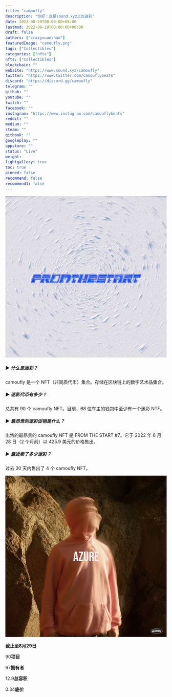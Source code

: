 ```yaml
---
title: "camoufly"
description: "你好！这是sound.xyz上的迷彩"
date: 2022-08-29T00:00:00+08:00
lastmod: 2022-08-29T00:00:00+08:00
draft: false
authors: ["crazyxuanshao"]
featuredImage: "camoufly.png"
tags: ["Collectibles"]
categories: ["nfts"]
nfts: ["Collectibles"]
blockchain: ""
website: "https://www.sound.xyz/camoufly"
twitter: "https://www.twitter.com/camouflybeats"
discord: "https://discord.gg/camoufly"
telegram: ""
github: ""
youtube: ""
twitch: ""
facebook: ""
instagram: "https://www.instagram.com/camouflybeats"
reddit: ""
medium: ""
steam: ""
gitbook: ""
googleplay: ""
appstore: ""
status: "Live"
weight: 
lightgallery: true
toc: true
pinned: false
recommend: false
recommend1: false
---
```

![unnamed](unnamed.png)

##### ▶ 什么是迷彩？

camoufly 是一个 NFT（非同质代币）集合。存储在区块链上的数字艺术品集合。

##### ▶ 迷彩代币有多少？

总共有 90 个 camoufly NFT。目前，68 位车主的钱包中至少有一个迷彩 NTF。

##### ▶ 最昂贵的迷彩促销是什么？

出售的最昂贵的 camoufly NFT 是 FROM THE START #7。它于 2022 年 6 月 28 日（2 个月前）以 425.9 美元的价格售出。

##### ▶ 最近卖了多少迷彩？

过去 30 天内售出了 4 个 camoufly NFT。

![unnamedds](unnamedds.png)

**截止至8月29日**

90**项目**

67**拥有者**

12.9**总容积**

0.34**底价**